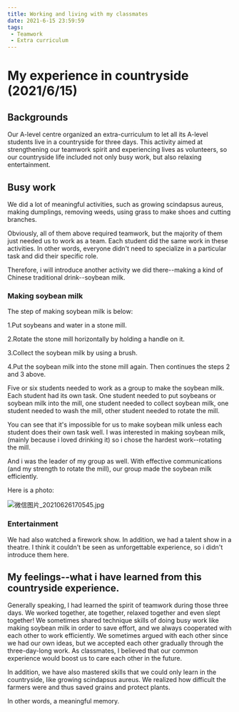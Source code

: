 ```yaml
---
title: Working and living with my classmates
date: 2021-6-15 23:59:59
tags:
 - Teamwork
 - Extra curriculum
---
```


# My experience in countryside (2021/6/15)

## Backgrounds

Our A-level centre organized an extra-curriculum to let all its A-level students live in a countryside for three days. This activity aimed at strengthening our teamwork spirit and experiencing lives as volunteers, so our countryside life included not only busy work, but also relaxing entertainment.

## Busy work

We did a lot of meaningful activities, such as growing scindapsus aureus, making dumplings, removing weeds, using grass to make shoes and cutting branches.

Obviously, all of them above required teamwork, but the majority of them just needed us to work as a team. Each student did the same work in these activities. In other words, everyone didn't need to specialize in a particular task and did their specific role.

Therefore, i will introduce another activity we did there--making a kind of Chinese traditional drink--soybean milk.

### Making soybean milk

The step of making soybean milk is below:

1.Put soybeans and water in a stone mill.

2.Rotate the stone mill horizontally by holding a handle on it.

3.Collect the soybean milk by using a brush.

4.Put the soybean milk into the stone mill again. Then continues the steps 2 and 3 above.


Five or six students needed to work as a group to make the soybean milk. Each student had its own task. One student needed to put soybeans or soybean milk into the mill, one student needed to collect soybean milk, one student needed to wash the mill, other student needed to rotate the mill.

You can see that it's impossible for us to make soybean milk unless each student does their own task well. I was interested in making soybean milk, (mainly because i loved drinking it) 
so i chose the hardest work--rotating the mill.

And i was the leader of my group as well. With effective communications (and my strength to rotate the mill), our group made the soybean milk efficiently.

Here is a photo:

![微信图片_20210626170545.jpg](https://i.loli.net/2021/06/26/YIfW4gzGxQtJk1q.jpg)


### Entertainment

We had also watched a firework show. In addition, we had a talent show in a theatre. I think it couldn't be seen as unforgettable experience, so i didn't introduce them here.

## My feelings--what i have learned from this countryside experience.

Generally speaking, l had learned the spirit of teamwork during those three days. We worked together, ate together, relaxed together and even slept together! We sometimes shared technique skills of doing busy work like making soybean milk in order to save effort, and we always cooperated with each other to work efficiently. We sometimes argued with each other since we had our own ideas, but we accepted each other gradually through the three-day-long work. As classmates, I believed that our common experience would boost us to care each other in the future.

In addition, we have also mastered skills that we could only learn in the countryside, like growing scindapsus aureus. We realized how difficult the farmers were and thus saved grains and protect plants.

In other words, a meaningful memory.
